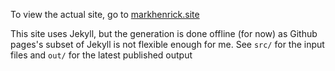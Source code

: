 To view the actual site, go to [markhenrick.site](https://markhenrick.site)

This site uses Jekyll, but the generation is done offline (for now) as Github pages's subset of Jekyll is not flexible enough for me. See `src/` for the input files and `out/` for the latest published output